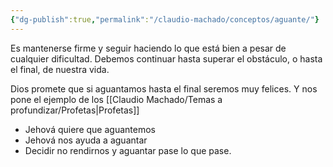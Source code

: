 ```yaml
---
{"dg-publish":true,"permalink":"/claudio-machado/conceptos/aguante/"}
---
```



Es mantenerse firme y seguir haciendo lo que está bien a pesar de cualquier dificultad. Debemos continuar hasta superar el obstáculo, o hasta el final, de nuestra vida. 

Dios promete que si aguantamos hasta el final seremos muy felices. Y nos pone el ejemplo de los [[Claudio Machado/Temas a profundizar/Profetas\|Profetas]] 

- Jehová quiere que aguantemos 
- Jehová nos ayuda a aguantar 
- Decidir no rendirnos y aguantar pase lo que pase.











